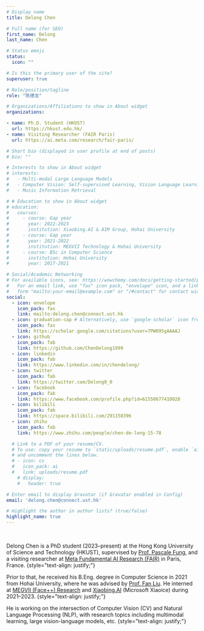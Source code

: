 ```yaml
---
# Display name
title: Delong Chen

# Full name (for SEO)
first_name: Delong
last_name: Chen

# Status emoji
status:
  icon: ""

# Is this the primary user of the site?
superuser: true

# Role/position/tagline
role: "陈德龙"

# Organizations/Affiliations to show in About widget
organizations:

- name: Ph.D. Student (HKUST)
  url: https://hkust.edu.hk/
- name: Visiting Researcher (FAIR Paris)
  url: https://ai.meta.com/research/fair-paris/

# Short bio (displayed in user profile at end of posts)
# bio: ""

# Interests to show in About widget
# interests:
#   - Multi-modal Large Language Models
#   - Computer Vision: Self-supervised Learning, Vision Language Learning'
#   - Music Information Retrieval

# # Education to show in About widget
# education:
#   courses:
#     - course: Gap year
#       year: 2022-2023
#       institution: Xiaobing.AI & AIM Group, Hohai University
#     - course: Gap year
#       year: 2021-2022
#       institution: MEGVII Technology & Hohai University
#     - course: BSc in Computer Science
#       institution: Hohai University
#       year: 2017-2021

# Social/Academic Networking
# For available icons, see: https://wowchemy.com/docs/getting-started/page-builder/#icons
#   For an email link, use "fas" icon pack, "envelope" icon, and a link in the
#   form "mailto:your-email@example.com" or "/#contact" for contact widget.
social:
  - icon: envelope
    icon_pack: fas
    link: mailto:delong.chen@connect.ust.hk
  - icon: graduation-cap # Alternatively, use `google-scholar` icon from `ai` icon pack
    icon_pack: fas
    link: https://scholar.google.com/citations?user=7PW095gAAAAJ
  - icon: github
    icon_pack: fab
    link: https://github.com/ChenDelong1999
  - icon: linkedin
    icon_pack: fab
    link: https://www.linkedin.com/in/chendelong/
  - icon: twitter
    icon_pack: fab
    link: https://twitter.com/Delong0_0
  - icon: facebook
    icon_pack: fab
    link: https://www.facebook.com/profile.php?id=61550677410028
  - icon: bilibili
    icon_pack: fab
    link: https://space.bilibili.com/291158396
  - icon: zhihu
    icon_pack: fab
    link: https://www.zhihu.com/people/chen-de-long-15-78

  # Link to a PDF of your resume/CV.
  # To use: copy your resume to `static/uploads/resume.pdf`, enable `ai` icons in `params.yaml`,
  # and uncomment the lines below.
  # - icon: cv
  #   icon_pack: ai
  #   link: uploads/resume.pdf
    # display:
    #   header: true

# Enter email to display Gravatar (if Gravatar enabled in Config)
email: 'delong.chen@connect.ust.hk'

# Highlight the author in author lists? (true/false)
highlight_name: true
---
```


<br>

Delong Chen is a PhD student (2023–present) at the Hong Kong University of Science and Technology (HKUST), supervised by <a href="https://pascale.home.ece.ust.hk/about.html">Prof. Pascale Fung</a>, and a visiting researcher at <a href="https://ai.meta.com/research/">Meta Fundamental AI Research (FAIR)</a> in Paris, France.
{style="text-align: justify;"}

Prior to that, he received his B.Eng. degree in Computer Science in 2021 from Hohai University, where he was advised by <a href="https://multimodality.group/">Prof. Fan Liu</a>. He interned at <a href="https://en.megvii.com/megvii_research">MEGVII (Face++) Research</a> and <a href="https://xiaoice.com/">Xiaobing.AI</a> (Microsoft Xiaoice) during 2021–2023.
{style="text-align: justify;"}

He is working on the intersection of Computer Vision (CV) and Natural Language Processing (NLP), with research topics including multimodal learning, large vision-language models, etc.
{style="text-align: justify;"}